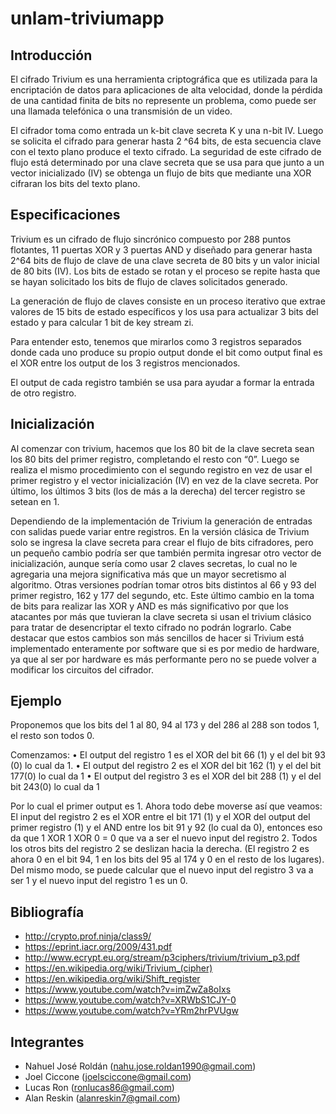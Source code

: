 # unlam-triviumapp

## Introducción

El cifrado Trivium es una herramienta criptográfica que es utilizada para la encriptación de datos para aplicaciones de alta velocidad, donde la pérdida de una cantidad finita de bits no represente un problema, como puede ser una llamada telefónica o una transmisión de un video.

El cifrador toma como entrada un k-bit clave secreta K y una n-bit IV. Luego se solicita el cifrado para generar hasta 2 ^64 bits, de esta secuencia clave con el texto plano produce el texto cifrado. La seguridad de este cifrado de flujo está determinado por una clave secreta que se usa para que junto a un vector inicializado (IV) se obtenga un flujo de bits que mediante una XOR cifraran los bits del texto plano.

## Especificaciones

Trivium es un cifrado de flujo sincrónico  compuesto por 288 puntos flotantes, 11 puertas XOR y 3 puertas AND y diseñado para generar hasta 2^64 bits de flujo de clave de una clave secreta de 80 bits y un valor inicial de 80 bits (IV).
Los bits de estado se rotan y el proceso se repite hasta que se hayan solicitado los bits de flujo de claves solicitados generado.

La generación de flujo de claves consiste en un proceso iterativo que extrae valores de 15 bits de estado específicos y los usa para actualizar 3 bits del estado y para calcular 1 bit de key stream zi.

Para entender esto, tenemos que mirarlos como 3 registros separados donde cada uno produce su propio output donde el bit como output final es el XOR entre los output de los 3 registros mencionados.

El output de cada registro también se usa para ayudar a formar la entrada de otro registro.

## Inicialización

Al comenzar con trivium, hacemos que los 80 bit de la clave secreta sean los 80 bits del primer registro, completando el resto con “0”. Luego se realiza el mismo procedimiento con el segundo registro en vez de usar el primer registro y el vector inicialización (IV) en vez de la clave secreta. Por último, los últimos 3 bits (los de más a la derecha) del tercer registro se setean en 1.

Dependiendo de la implementación de Trivium la generación de entradas con salidas puede variar entre registros. En la versión clásica de Trivium solo se ingresa la clave secreta para crear el flujo de bits cifradores, pero un pequeño cambio podría ser que también permita ingresar otro vector de inicialización, aunque sería como usar 2 claves secretas, lo cual no le agregaria una mejora significativa más que un mayor secretismo al algoritmo. 
Otras versiones podrían tomar otros bits distintos al 66 y 93 del primer registro, 162 y 177 del segundo, etc.
Este último cambio en la toma de bits para realizar las XOR y AND es más significativo por que los atacantes por más que tuvieran la clave secreta si usan el trivium clásico para tratar de desencriptar el texto cifrado no podrán lograrlo. Cabe destacar que estos cambios son más sencillos de hacer si Trivium está implementado enteramente por software que si es por medio de hardware, ya que al ser por hardware es más performante pero no se puede volver a modificar los circuitos del cifrador.

## Ejemplo

Proponemos que los bits del 1 al 80, 94 al 173 y del 286 al 288 son todos 1, el resto son todos 0.

Comenzamos:
• El output del registro 1 es el XOR del bit 66 (1) y el del bit 93 (0) lo cual da 1.
• El output del registro 2 es el XOR del bit 162 (1) y el del bit 177(0) lo cual da 1
• El output del registro 3 es el XOR del bit 288 (1) y el del bit 243(0) lo cual da 1 

Por lo cual el primer output es 1. Ahora todo debe moverse así que veamos: El input del registro 2 es el XOR entre el bit 171 (1) y el XOR del output del primer registro (1) y el AND entre los bit 91 y 92 (lo cual da 0), entonces eso da que 1 XOR 1 XOR 0 = 0 que va a ser el nuevo input del registro 2. Todos los otros bits del registro 2 se deslizan hacia la derecha. (El registro 2 es ahora 0 en el bit 94, 1 en los bits del 95 al 174 y 0 en el resto de los lugares). Del mismo modo, se puede calcular que el nuevo input del registro 3 va a ser 1 y el nuevo input del registro 1 es un 0.


## Bibliografía

- http://crypto.prof.ninja/class9/
- https://eprint.iacr.org/2009/431.pdf
- http://www.ecrypt.eu.org/stream/p3ciphers/trivium/trivium_p3.pdf
- https://en.wikipedia.org/wiki/Trivium_(cipher)
- https://en.wikipedia.org/wiki/Shift_register
- https://www.youtube.com/watch?v=imZwZa8oIxs
- https://www.youtube.com/watch?v=XRWbS1CJY-0
- https://www.youtube.com/watch?v=YRm2hrPVUgw

## Integrantes

- Nahuel José Roldán (nahu.jose.roldan1990@gmail.com)
- Joel Ciccone (joelsciccone@gmail.com)
- Lucas Ron (ronlucas86@gmail.com)
- Alan Reskin (alanreskin7@gmail.com)
